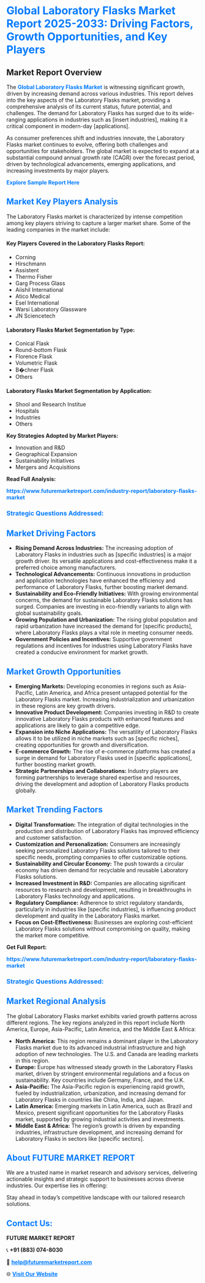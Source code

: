 <h1 style="color: #007BFF;">Global Laboratory Flasks Market Report 2025-2033: Driving Factors, Growth Opportunities, and Key Players</h1>

<section id="overview">
<h2>Market Report Overview</h2>
<p>The <a href="https://www.futuremarketreport.com/industry-report/laboratory-flasks-market" style="color: #007BFF; text-decoration: none;"><strong>Global Laboratory Flasks Market</strong></a> is witnessing significant growth, driven by increasing demand across various industries. This report delves into the key aspects of the Laboratory Flasks market, providing a comprehensive analysis of its current status, future potential, and challenges. The demand for Laboratory Flasks has surged due to its wide-ranging applications in industries such as [insert industries], making it a critical component in modern-day [applications].</p>
<p>As consumer preferences shift and industries innovate, the Laboratory Flasks market continues to evolve, offering both challenges and opportunities for stakeholders. The global market is expected to expand at a substantial compound annual growth rate (CAGR) over the forecast period, driven by technological advancements, emerging applications, and increasing investments by major players.</p>
</section>

<section id="overview">
<p><a href="https://www.futuremarketreport.com/request-sample/reportId=61402" style="color: #007BFF; text-decoration: none;"><strong>Explore Sample Report Here</strong></a></p>
</section>

<section id="key-players">
<h2 style="color: #007BFF;">Market Key Players Analysis</h2>
<p>The Laboratory Flasks market is characterized by intense competition among key players striving to capture a larger market share. Some of the leading companies in the market include:</p>
<h4>Key Players Covered in the Laboratory Flasks Report:</h4>
<ul><li>Corning</li><li>Hirschmann</li><li>Assistent</li><li>Thermo Fisher</li><li>Garg Process Glass</li><li>Aiishil International</li><li>Atico Medical</li><li>Esel International</li><li>Warsi Laboratory Glassware</li><li>JN Sciencetech</li></ul>
<h4>Laboratory Flasks Market Segmentation by Type:</h4>
<ul><li>Conical Flask</li><li>Round-bottom Flask</li><li>Florence Flask</li><li>Volumetric Flask</li><li>B�chner Flask</li><li>Others</li></ul>

<h4>Laboratory Flasks Market Segmentation by Application:</h4>
<ul><li>Shool and Research Institue</li><li>Hospitals</li><li>Industries</li><li>Others</li></ul>
<p><strong>Key Strategies Adopted by Market Players:</strong></p>
<ul>
<li>Innovation and R&D</li>
<li>Geographical Expansion</li>
<li>Sustainability Initiatives</li>
<li>Mergers and Acquisitions</li>
</ul>
</section>

<section>
<p><strong>Read Full Analysis: </strong></p><a href="https://www.futuremarketreport.com/industry-report/laboratory-flasks-market" style="color: #007BFF; text-decoration: none;"><strong>https://www.futuremarketreport.com/industry-report/laboratory-flasks-market</strong></a>
<h3 style="color: #007BFF;">Strategic Questions Addressed:</h3>
</section>

<section id="driving-factors">
<h2 style="color: #007BFF;">Market Driving Factors</h2>
<ul>
<li><strong>Rising Demand Across Industries:</strong> The increasing adoption of Laboratory Flasks in industries such as [specific industries] is a major growth driver. Its versatile applications and cost-effectiveness make it a preferred choice among manufacturers.</li>
<li><strong>Technological Advancements:</strong> Continuous innovations in production and application technologies have enhanced the efficiency and performance of Laboratory Flasks, further boosting market demand.</li>
<li><strong>Sustainability and Eco-Friendly Initiatives:</strong> With growing environmental concerns, the demand for sustainable Laboratory Flasks solutions has surged. Companies are investing in eco-friendly variants to align with global sustainability goals.</li>
<li><strong>Growing Population and Urbanization:</strong> The rising global population and rapid urbanization have increased the demand for [specific products], where Laboratory Flasks plays a vital role in meeting consumer needs.</li>
<li><strong>Government Policies and Incentives:</strong> Supportive government regulations and incentives for industries using Laboratory Flasks have created a conducive environment for market growth.</li>
</ul>
</section>

<section id="growth-opportunities">
<h2 style="color: #007BFF;">Market Growth Opportunities</h2>
<ul>
<li><strong>Emerging Markets:</strong> Developing economies in regions such as Asia-Pacific, Latin America, and Africa present untapped potential for the Laboratory Flasks market. Increasing industrialization and urbanization in these regions are key growth drivers.</li>
<li><strong>Innovative Product Development:</strong> Companies investing in R&D to create innovative Laboratory Flasks products with enhanced features and applications are likely to gain a competitive edge.</li>
<li><strong>Expansion into Niche Applications:</strong> The versatility of Laboratory Flasks allows it to be utilized in niche markets such as [specific niches], creating opportunities for growth and diversification.</li>
<li><strong>E-commerce Growth:</strong> The rise of e-commerce platforms has created a surge in demand for Laboratory Flasks used in [specific applications], further boosting market growth.</li>
<li><strong>Strategic Partnerships and Collaborations:</strong> Industry players are forming partnerships to leverage shared expertise and resources, driving the development and adoption of Laboratory Flasks products globally.</li>
</ul>
</section>

<section id="trending-factors">
<h2 style="color: #007BFF;">Market Trending Factors</h2>
<ul>
<li><strong>Digital Transformation:</strong> The integration of digital technologies in the production and distribution of Laboratory Flasks has improved efficiency and customer satisfaction.</li>
<li><strong>Customization and Personalization:</strong> Consumers are increasingly seeking personalized Laboratory Flasks solutions tailored to their specific needs, prompting companies to offer customizable options.</li>
<li><strong>Sustainability and Circular Economy:</strong> The push towards a circular economy has driven demand for recyclable and reusable Laboratory Flasks solutions.</li>
<li><strong>Increased Investment in R&D:</strong> Companies are allocating significant resources to research and development, resulting in breakthroughs in Laboratory Flasks technology and applications.</li>
<li><strong>Regulatory Compliance:</strong> Adherence to strict regulatory standards, particularly in industries like [specific industries], is influencing product development and quality in the Laboratory Flasks market.</li>
<li><strong>Focus on Cost-Effectiveness:</strong> Businesses are exploring cost-efficient Laboratory Flasks solutions without compromising on quality, making the market more competitive.</li>
</ul>
</section>

<section>
<p><strong>Get Full Report: </strong></p><a href="https://www.futuremarketreport.com/industry-report/laboratory-flasks-market" style="color: #007BFF; text-decoration: none;"><strong>https://www.futuremarketreport.com/industry-report/laboratory-flasks-market</strong></a>
<h3 style="color: #007BFF;">Strategic Questions Addressed:</h3>
</section>


<section id="regional-analysis">
<h2 style="color: #007BFF;">Market Regional Analysis</h2>
<p>The global Laboratory Flasks market exhibits varied growth patterns across different regions. The key regions analyzed in this report include North America, Europe, Asia-Pacific, Latin America, and the Middle East & Africa:</p>
<ul>
<li><strong>North America:</strong> This region remains a dominant player in the Laboratory Flasks market due to its advanced industrial infrastructure and high adoption of new technologies. The U.S. and Canada are leading markets in this region.</li>
<li><strong>Europe:</strong> Europe has witnessed steady growth in the Laboratory Flasks market, driven by stringent environmental regulations and a focus on sustainability. Key countries include Germany, France, and the U.K.</li>
<li><strong>Asia-Pacific:</strong> The Asia-Pacific region is experiencing rapid growth, fueled by industrialization, urbanization, and increasing demand for Laboratory Flasks in countries like China, India, and Japan.</li>
<li><strong>Latin America:</strong> Emerging markets in Latin America, such as Brazil and Mexico, present significant opportunities for the Laboratory Flasks market, supported by growing industrial activities and investments.</li>
<li><strong>Middle East & Africa:</strong> The region’s growth is driven by expanding industries, infrastructure development, and increasing demand for Laboratory Flasks in sectors like [specific sectors].</li>
</ul>
</section>

<footer>
<h2 style="color: #007BFF;">About FUTURE MARKET REPORT</h2>
<p>We are a trusted name in market research and advisory services, delivering actionable insights and strategic support to businesses across diverse industries. Our expertise lies in offering:</p>

<p>Stay ahead in today’s competitive landscape with our tailored research solutions.</p>

<h2 style="color: #007BFF;">Contact Us:</h2>
<p><strong>FUTURE MARKET REPORT</strong></p>
<p>📞 <strong>+91 (883) 074-8030</strong></p>
<p>📧 <strong><a href="mailto:help@futuremarketreport.com" style="color: #007BFF;">help@futuremarketreport.com</a></strong></p>
<p>🌐 <strong><a href="https://www.futuremarketreport.com/" style="color: #007BFF;">Visit Our Website</a></strong></p>
</footer>
